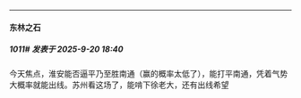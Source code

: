 ﻿
*****

####  东林之石  
##### 1011#       发表于 2025-9-20 18:40

今天焦点，淮安能否逼平乃至胜南通（赢的概率太低了），能打平南通，凭着气势大概率就能出线。苏州看这场了，能啃下徐老大，还有出线希望

